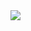 <img src='https://g.gravizo.com/svg?digraph G { main -> parse -> execute; main -> init; main -> cleanup; execute -> make_string; execute -> printf; init -> make_string; main -> printf; execute -> compare; }'/>
